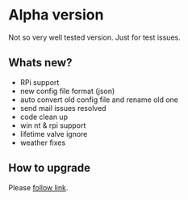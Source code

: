 # Alpha version
Not so very well tested version.
Just for test issues.

## Whats new?
* RPi support
* new config file format (json)
* auto convert old config file and rename old one
* send mail issues resolved
* code clean up
* win nt & rpi support
* lifetime valve ignore
* weather fixes

## How to upgrade
Please [follow link](https://github.com/autopower/thermeq3/wiki/install-application#i-want-to-install-latest-working-alpha-version).
